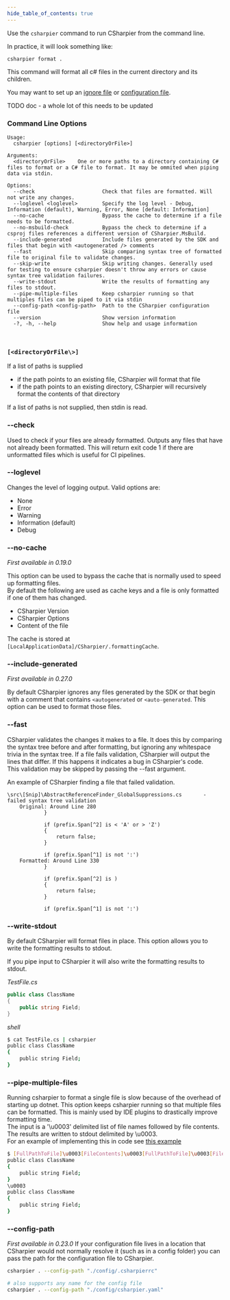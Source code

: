 ```yaml
---
hide_table_of_contents: true
---
```

Use the `csharpier` command to run CSharpier from the command line.

In practice, it will look something like:
```shell
csharpier format .
```
This command will format all c# files in the current directory and its children.

You may want to set up an [ignore file](Ignore.md) or [configuration file](Configuration.md).

TODO doc - a whole lot of this needs to be updated

### Command Line Options
```console
Usage:
  csharpier [options] [<directoryOrFile>]

Arguments:
  <directoryOrFile>    One or more paths to a directory containing C# files to format or a C# file to format. It may be ommited when piping data via stdin.

Options:
  --check                      Check that files are formatted. Will not write any changes.
  --loglevel <loglevel>        Specify the log level - Debug, Information (default), Warning, Error, None [default: Information]
  --no-cache                   Bypass the cache to determine if a file needs to be formatted.
  --no-msbuild-check           Bypass the check to determine if a csproj files references a different version of CSharpier.MsBuild.
  --include-generated          Include files generated by the SDK and files that begin with <autogenerated /> comments
  --fast                       Skip comparing syntax tree of formatted file to original file to validate changes.
  --skip-write                 Skip writing changes. Generally used for testing to ensure csharpier doesn't throw any errors or cause syntax tree validation failures.
  --write-stdout               Write the results of formatting any files to stdout.
  --pipe-multiple-files        Keep csharpier running so that multiples files can be piped to it via stdin
  --config-path <config-path>  Path to the CSharpier configuration file
  --version                    Show version information
  -?, -h, --help               Show help and usage information



```

### `[<directoryOrFile\>]`

If a list of paths is supplied
- if the path points to an existing file, CSharpier will format that file
- if the path points to an existing directory, CSharpier will recursively format the contents of that directory

If a list of paths is not supplied, then stdin is read.

### --check
Used to check if your files are already formatted. Outputs any files that have not already been formatted.
This will return exit code 1 if there are unformatted files which is useful for CI pipelines.

### --loglevel
Changes the level of logging output. Valid options are:
- None
- Error
- Warning
- Information (default)
- Debug


### --no-cache
_First available in 0.19.0_

This option can be used to bypass the cache that is normally used to speed up formatting files.  
By default the following are used as cache keys and a file is only formatted if one of them has changed.
* CSharpier Version
* CSharpier Options
* Content of the file

The cache is stored at `[LocalApplicationData]/CSharpier/.formattingCache`.

### --include-generated
_First available in 0.27.0_

By default CSharpier ignores any files generated by the SDK or that begin with a comment that contains `<autogenerated` or `<auto-generated`. This option can be used to format those files.

### --fast
CSharpier validates the changes it makes to a file.
It does this by comparing the syntax tree before and after formatting, but ignoring any whitespace trivia in the syntax tree.
If a file fails validation, CSharpier will output the lines that differ. If this happens it indicates a bug in CSharpier's code.  
This validation may be skipped by passing the --fast argument.

An example of CSharpier finding a file that failed validation.
```
\src\[Snip]\AbstractReferenceFinder_GlobalSuppressions.cs       - failed syntax tree validation
    Original: Around Line 280
            }

            if (prefix.Span[^2] is < 'A' or > 'Z')
            {
                return false;
            }

            if (prefix.Span[^1] is not ':')
    Formatted: Around Line 330
            }

            if (prefix.Span[^2] is )
            {
                return false;
            }

            if (prefix.Span[^1] is not ':')
```

### --write-stdout
By default CSharpier will format files in place. This option allows you to write the formatting results to stdout.

If you pipe input to CSharpier it will also write the formatting results to stdout.

*TestFile.cs*
```csharp
public class ClassName
{
    public string Field;
}
```
*shell*
```bash
$ cat TestFile.cs | csharpier
public class ClassName
{
    public string Field;
}
```

### --pipe-multiple-files
Running csharpier to format a single file is slow because of the overhead of starting up dotnet. 
This option keeps csharpier running so that multiple files can be formatted. This is mainly used by IDE plugins
to drastically improve formatting time.  
The input is a '\u0003' delimited list of file names followed by file contents.  
The results are written to stdout delimited by \u0003.  
For an example of implementing this in code see [this example](https://github.com/belav/csharpier/blob/main/Src/CSharpier.VSCode/src/CSharpierProcessPipeMultipleFiles.ts)
```bash
$ [FullPathToFile]\u0003[FileContents]\u0003[FullPathToFile]\u0003[FileContents]\u0003 | csharpier --pipe-multiple-files
public class ClassName
{
    public string Field;
}
\u0003
public class ClassName
{
    public string Field;
}
```

### --config-path
_First available in 0.23.0_
If your configuration file lives in a location that CSharpier would not normally resolve it (such as in a config folder) 
you can pass the path for the configuration file to CSharpier.
```bash
csharpier . --config-path "./config/.csharpierrc"

# also supports any name for the config file
csharpier . --config-path "./config/csharpier.yaml"
```
